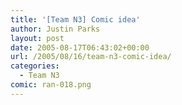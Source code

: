 ```yaml
---
title: '[Team N3] Comic idea'
author: Justin Parks
layout: post
date: 2005-08-17T06:43:02+00:00
url: /2005/08/16/team-n3-comic-idea/
categories:
  - Team N3
comic: ran-018.png
---
```

